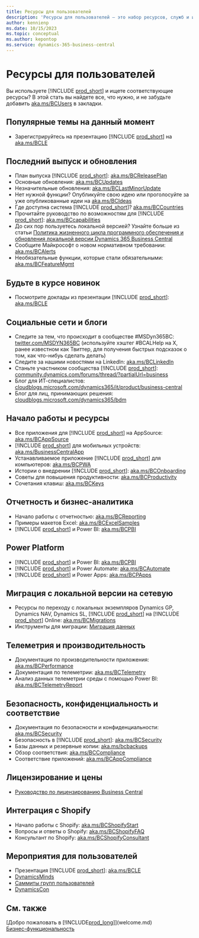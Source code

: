 ```yaml
---
title: Ресурсы для пользователей
description: 'Ресурсы для пользователей — это набор ресурсов, служб и инструментов для использования Microsoft Dynamics 365 Business Central.'
author: kennienp
ms.date: 10/15/2023
ms.topic: conceptual
ms.author: kepontop
ms.service: dynamics-365-business-central
---
```


# <a name="resources-for-users"></a>Ресурсы для пользователей

Вы используете [!INCLUDE [prod_short](includes/prod_short.md)] и ищете соответствующие ресурсы? В этой стать вы найдете все, что нужно, и не забудьте добавить [aka.ms/BCUsers](https://aka.ms/BCUsers) в закладки.

## <a name="hot-topics-right-now"></a>Популярные темы на данный момент

- Зарегистрируйтесь на презентацию [!INCLUDE [prod_short](includes/prod_short.md)] на [aka.ms/BCLE](https://aka.ms/BCLE)

## <a name="latest-release-and-updates"></a>Последний выпуск и обновления

- План выпуска [!INCLUDE [prod_short](includes/prod_short.md)]: [aka.ms/BCReleasePlan](https://aka.ms/BCReleasePlan) 
- Основные обновления: [aka.ms/BCUpdates](https://aka.ms/BCUpdates)
- Незначительные обновления: [aka.ms/BCLastMinorUpdate](https://aka.ms/BCLastMinorUpdate) 
- Нет нужной функции? Опубликуйте свою идею или проголосуйте за уже опубликованные идеи на [aka.ms/BCIdeas](https://aka.ms/BCIdeas) 
- Где доступна система [!INCLUDE [prod_short](includes/prod_short.md)]? [aka.ms/BCCountries](https://aka.ms/BCCountries)
- Прочитайте руководство по возможностям для [!INCLUDE [prod_short](includes/prod_short.md)]: [aka.ms/BCcapabilities](https://aka.ms/BCcapabilities)
- До сих пор пользуетесь локальной версией? Узнайте больше из статьи [Политика жизненного цикла программного обеспечения и обновления локальной версии Dynamics 365 Business Central](/dynamics365/business-central/dev-itpro/terms/lifecycle-policy-on-premises)
- Сообщите Майкрософт о новом нормативном требовании: [aka.ms/BCAlerts](https://aka.ms/BCAlerts)
- Необязательные функции, которые стали обязательными: [aka.ms/BCFeatureMgmt](https://aka.ms/BCFeatureMgmt)

## <a name="stay-up-to-date-on-whats-new"></a>Будьте в курсе новинок

- Посмотрите доклады из презентации [!INCLUDE [prod_short](includes/prod_short.md)]: [aka.ms/BCLE](https://aka.ms/BCLE) 

## <a name="social-and-blogs"></a>Социальные сети и блоги

- Следите за тем, что происходит в сообществе #MSDyn365BC: [twitter.com/MSDYN365BC](https://twitter.com/MSDYN365BC) (используйте хэштег #BCALHelp на X, ранее известном как Твиттер, для получения быстрых подсказок о том, как что-нибуь сделать делать) 
- Следите за нашими новостями на LinkedIn: [aka.ms/BCLinkedIn](https://aka.ms/BCLinkedIn)
- Станьте участником сообщества [!INCLUDE [prod_short](includes/prod_short.md)]: [community.dynamics.com/forums/thread/?partialUrl=business](https://community.dynamics.com/forums/thread/?partialUrl=business) 
- Блог для ИТ-специалистов: [cloudblogs.microsoft.com/dynamics365/it/product/business-central](https://cloudblogs.microsoft.com/dynamics365/it/product/business-central/)
- Блог для лиц, принимающих решения: [cloudblogs.microsoft.com/dynamics365/bdm](https://cloudblogs.microsoft.com/dynamics365/bdm)

## <a name="customer-onboarding-and-resources"></a>Начало работы и ресурсы

- Все приложения для [!INCLUDE [prod_short](includes/prod_short.md)] на AppSource: [aka.ms/BCAppSource](https://appsource.microsoft.com/marketplace/apps?page=1&product=dynamics-365-business-central)
- [!INCLUDE [prod_short](includes/prod_short.md)] для мобильных устройств: [aka.ms/BusinessCentralApp](https://aka.ms/BusinessCentralApp)
- Устанавливаемое приложение [!INCLUDE [prod_short](includes/prod_short.md)] для компьютеров: [aka.ms/BCPWA](https://aka.ms/BCPWA)
- Истории о внедрении [!INCLUDE [prod_short](includes/prod_short.md)]: [aka.ms/BCOnboarding](https://aka.ms/bconboarding)
- Советы для повышения продуктивности: [aka.ms/BCProductivity](https://aka.ms/BCProductivity) 
- Сочетания клавиш: [aka.ms/BCKeys](https://aka.ms/BCKeys)

## <a name="reporting-and-business-intelligence"></a>Отчетность и бизнес-аналитика

- Начало работы с отчетностью: [aka.ms/BCReporting](https://aka.ms/BCReporting)
- Примеры макетов Excel: [aka.ms/BCExcelSamples](https://aka.ms/BCExcelSamples)
- [!INCLUDE [prod_short](includes/prod_short.md)] и Power BI: [aka.ms/BCPBI](https://aka.ms/BCPBI)

## <a name="power-platform"></a>Power Platform

- [!INCLUDE [prod_short](includes/prod_short.md)] и Power BI: [aka.ms/BCPBI](https://aka.ms/BCPBI)
- [!INCLUDE [prod_short](includes/prod_short.md)] и Power Automate: [aka.ms/BCAutomate](https://aka.ms/BCAutomate) 
- [!INCLUDE [prod_short](includes/prod_short.md)] и Power Apps: [aka.ms/BCPApps](https://aka.ms/BCPApps)

## <a name="migrating-from-on-premises-to-online"></a>Миграция с локальной версии на сетевую

- Ресурсы по переходу с локальных экземпляров Dynamics GP, Dynamics NAV, Dynamics SL, [!INCLUDE [prod_short](includes/prod_short.md)] на [!INCLUDE [prod_short](includes/prod_short.md)] Online: [aka.ms/BCMigrations](https://aka.ms/BCMigrations)  
- Инструменты для миграции: [Миграция данных](/dynamics365/business-central/dev-itpro/administration/migrate-data) 

## <a name="telemetry-and-performance"></a>Телеметрия и производительность

- Документация по производительности приложения: [aka.ms/BCPerformance](https://aka.ms/BCPerformance)
- Документация по телеметрии: [aka.ms/BCTelemetry](https://aka.ms/BCTelemetry) 
- Анализ данных телеметрии среды с помощью Power BI: [aka.ms/BCTelemetryReport](https://aka.ms/BCTelemetryReport) 

## <a name="security-privacy-and-compliance"></a>Безопасность, конфиденциальность и соответствие

- Документация по безопасности и конфиденциальности: [aka.ms/BCSecurity](https://aka.ms/BCSecurity) 
- Безопасность в [!INCLUDE [prod_short](includes/prod_short.md)]: [aka.ms/BCSecurity](https://aka.ms/BCSecurity)
- Базы данных и резервные копии: [aka.ms/bcbackups](https://aka.ms/BCBackups)
- Обзор соответствия: [aka.ms/BCCompliance](https://aka.ms/BCCompliance)
- Соответствие приложений: [aka.ms/BCAppCompliance](https://aka.ms/BCAppCompliance)

## <a name="licensing-and-pricing"></a>Лицензирование и цены

- [Руководство по лицензированию Business Central](https://go.microsoft.com/fwlink/?LinkId=866544&clcid=0x409)

## <a name="shopify-integration"></a>Интеграция с Shopify

- Начало работы с Shopify: [aka.ms/BCShopifyStart](https://aka.ms/BCShopifyStart)
- Вопросы и ответы о Shopify: [aka.ms/BCShopifyFAQ](https://aka.ms/BCShopifyFAQ)
- Консультант по Shopify: [aka.ms/BCShopifyConsultant](https://aka.ms/BCShopifyConsultant)

## <a name="events-for-customers"></a>Мероприятия для пользователей

- Презентация [!INCLUDE [prod_short](includes/prod_short.md)]: [aka.ms/BCLE](https://aka.ms/BCLE)
- [DynamicsMinds](https://www.dynamicsminds.com/)
- [Саммиты групп пользователей](https://www.summitna.com/)
- [DynamicsCon](https://dynamicscon.com/)

## <a name="see-also"></a>См. также

[Добро пожаловать в [!INCLUDE[prod_long](includes/prod_long.md)]](welcome.md)  
[Бизнес-функциональность](across-business-functionality.md)  
